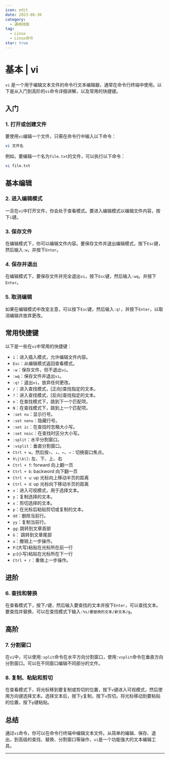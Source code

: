 ```yaml
---
icon: edit
date: 2023-08-30
category:
  - 通用技能
tag:
  - Linux
  - Linux命令
star: true
---
```


# 基本 | vi

`vi` 是一个用于编辑文本文件的命令行文本编辑器，通常在命令行终端中使用。以下是从入门到高阶的`vi`命令详细讲解，以及常用的快捷键。

## 入门

### 1. 打开或创建文件

要使用`vi`编辑一个文件，只需在命令行中输入以下命令：

```bash
vi 文件名
```

例如，要编辑一个名为`file.txt`的文件，可以执行以下命令：

```bash
vi file.txt
```

## 基本编辑

### 2. 进入编辑模式

一旦在`vi`中打开文件，你会处于查看模式。要进入编辑模式以编辑文件内容，按下`i`键。

### 3. 保存文件

在编辑模式下，你可以编辑文件内容。要保存文件并退出编辑模式，按下`Esc`键，然后输入`:w`，并按下`Enter`。

### 4. 保存并退出

在编辑模式下，要保存文件并完全退出`vi`，按下`Esc`键，然后输入`:wq`，并按下`Enter`。

### 5. 取消编辑

如果在编辑模式中改变主意，可以按下`Esc`键，然后输入`:q!`，并按下`Enter`，以取消编辑并放弃更改。

## 常用快捷键

以下是一些在`vi`中常用的快捷键：

- `i`：进入插入模式，允许编辑文件内容。
- `Esc`：从编辑模式返回查看模式。
- `:w`：保存文件，但不退出`vi`。
- `:wq`：保存文件并退出`vi`。
- `:q!`：退出`vi`，放弃任何更改。
- `/`：进入查找模式，[正向]查找指定的文本。
- `?`：进入查找模式，[反向]查找指定的文本。
- `n`：在查找模式下，跳到下一个匹配项。
- `N`：在查找模式下，跳到上一个匹配项。
- `:set nu`：显示行号。
- `:set nonu`：隐藏行号。
- `:set ic`：在查找时忽略大小写。
- `:set noic`：在查找时区分大小写。
- `:split`：水平分割窗口。
- `:vsplit`：垂直分割窗口。
- `Ctrl + w`，然后按`↑`、`↓`、`←`、`→`：切换窗口焦点。
- `h\j\k\l`: 左、下、上、右
- `Ctrl + f`: forward 向上翻一页
- `Ctrl + b`: backword 向下翻一页
- `Ctrl + u`: up 光标向上移动半页的距离
- `Ctrl + d`: up 光标向下移动半页的距离
- `v`：进入可视模式，用于选择文本。
- `y`：复制选择的文本。
- `x`：剪切选择的文本。
- `p`：在光标后粘贴剪切或复制的文本。
- `dd`：删除当前行。
- `yy`：复制当前行。
- `gg`: 跳转到文章首部
- `G`： 跳转到文章尾部
- `u`：撤销上一步操作。
- `P`:(大写)粘贴在光标所在前一行
- `p`:(小写)粘贴在光标所在下一行
- `Ctrl + r`：重做上一步操作。

## 进阶

### 6. 查找和替换

在查看模式下，按下`/`键，然后输入要查找的文本并按下`Enter`，可以查找文本。要查找并替换，可以在查找模式下输入`:%s/要替换的文本/新文本/g`。

## 高阶

### 7. 分割窗口

在`vi`中，可以使用`:split`命令在水平方向分割窗口，使用`:vsplit`命令在垂直方向分割窗口。可以在不同窗口编辑不同部分的文件。

### 8. 复制、粘贴和剪切

在查看模式下，将光标移到要复制或剪切的位置，按下`v`键进入可视模式，然后使用方向键选择文本。选择文本后，按下`y`复制，按下`x`剪切。将光标移动到要粘贴的位置，按下`p`键粘贴。

## 总结

通过`vi`命令，你可以在命令行终端中编辑文本文件。从简单的编辑、保存、退出，到高级的查找、替换、分割窗口等操作，`vi`是一个功能强大的文本编辑工具。

---
